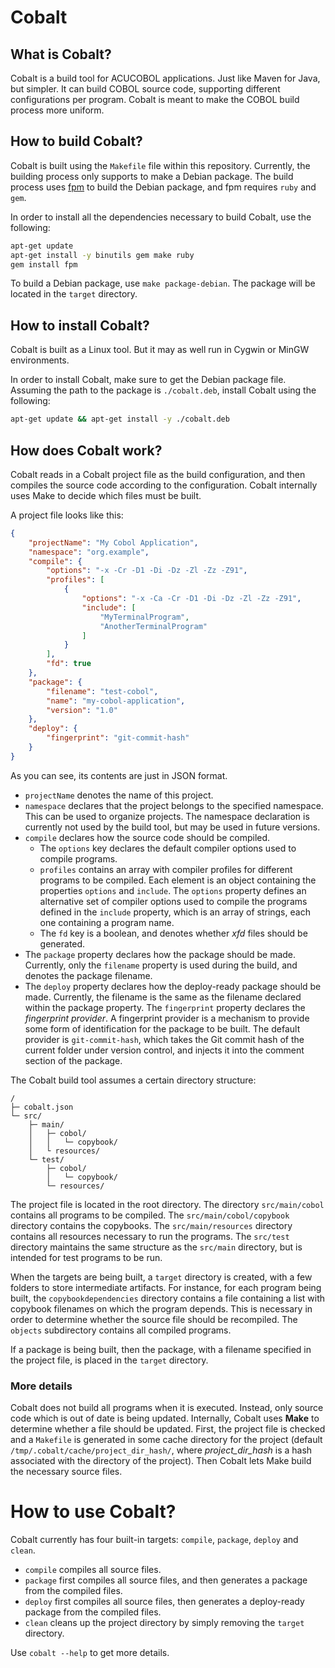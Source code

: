 # Cobalt

## What is Cobalt?

Cobalt is a build tool for ACUCOBOL applications. Just like Maven for Java, but simpler. It can build COBOL source code,
supporting different configurations per program. Cobalt is meant to make the COBOL build process more uniform.

## How to build Cobalt?

Cobalt is built using the `Makefile` file within this repository. Currently, the building process only supports to make
a Debian package. The build process uses [fpm](https://github.com/jordansissel/fpm) to build the Debian package, and fpm
requires `ruby` and `gem`.

In order to install all the dependencies necessary to build Cobalt, use the following:

```bash
apt-get update
apt-get install -y binutils gem make ruby
gem install fpm
```

To build a Debian package, use `make package-debian`. The package will be located in the `target` directory.

## How to install Cobalt?

Cobalt is built as a Linux tool. But it may as well run in Cygwin or MinGW environments.

In order to install Cobalt, make sure to get the Debian package file. Assuming the path to the package is
`./cobalt.deb`, install Cobalt using the following:

```bash
apt-get update && apt-get install -y ./cobalt.deb
```

## How does Cobalt work?

Cobalt reads in a Cobalt project file as the build configuration, and then compiles the source code according to the
configuration. Cobalt internally uses Make to decide which files must be built.

A project file looks like this:

```json
{
    "projectName": "My Cobol Application",
    "namespace": "org.example",
    "compile": {
        "options": "-x -Cr -D1 -Di -Dz -Zl -Zz -Z91",
        "profiles": [
            {
                "options": "-x -Ca -Cr -D1 -Di -Dz -Zl -Zz -Z91",
                "include": [
                    "MyTerminalProgram",
                    "AnotherTerminalProgram"
                ]
            }
        ],
        "fd": true
    },
    "package": {
        "filename": "test-cobol",
        "name": "my-cobol-application",
        "version": "1.0"
    },
    "deploy": {
        "fingerprint": "git-commit-hash"
    }
}
```

As you can see, its contents are just in JSON format.

* `projectName` denotes the name of this project.
* `namespace` declares that the project belongs to the specified namespace. This can be used to organize projects. The
namespace declaration is currently not used by the build tool, but may be used in future versions.
* `compile` declares how the source code should be compiled.
    * The `options` key declares the default compiler options used to compile programs.
    * `profiles` contains an array with compiler profiles for different programs to be compiled. Each element is an
        object containing the properties `options` and `include`. The `options` property defines an alternative set of
        compiler options used to compile the programs defined in the `include` property, which is an array of strings,
        each one containing a program name.
    * The `fd` key is a boolean, and denotes whether *xfd* files should be generated.
* The `package` property declares how the package should be made. Currently, only the `filename` property is used during
the build, and denotes the package filename.
* The `deploy` property declares how the deploy-ready package should be made. Currently, the filename is the same as the
filename declared within the package property. The `fingerprint` property declares the *fingerprint provider*. A
fingerprint provider is a mechanism to provide some form of identification for the package to be built. The default
provider is `git-commit-hash`, which takes the Git commit hash of the current folder under version control, and injects
it into the comment section of the package.

The Cobalt build tool assumes a certain directory structure:

```none
/
├─ cobalt.json
└─ src/
    ├─ main/
    │   ├─ cobol/
    │   │   └─ copybook/
    │   └ resources/
    └─ test/
        ├─ cobol/
        │   └─ copybook/
        └─ resources/
```

The project file is located in the root directory. The directory `src/main/cobol` contains all programs to be compiled.
The `src/main/cobol/copybook` directory contains the copybooks. The `src/main/resources` directory contains all
resources necessary to run the programs. The `src/test` directory maintains the same structure as the `src/main`
directory, but is intended for test programs to be run.

When the targets are being built, a `target` directory is created, with a few folders to store intermediate artifacts.
For instance, for each program being built, the `copybookdependencies` directory contains a file containing a list with
copybook filenames on which the program depends. This is necessary in order to determine whether the source file should
be recompiled. The `objects` subdirectory contains all compiled programs.

If a package is being built, then the package, with a filename specified in the project file, is placed in the `target`
directory.

### More details

Cobalt does not build all programs when it is executed. Instead, only source code which is out of date is being updated.
Internally, Cobalt uses **Make** to determine whether a file should be updated. First, the project file is checked and
a `Makefile` is generated in some cache directory for the project (default `/tmp/.cobalt/cache/project_dir_hash/`, where
*project_dir_hash* is a hash associated with the directory of the project). Then Cobalt lets Make build the necessary
source files.

# How to use Cobalt?

Cobalt currently has four built-in targets: `compile`, `package`, `deploy` and `clean`.

* `compile` compiles all source files.
* `package` first compiles all source files, and then generates a package from the compiled files.
* `deploy` first compiles all source files, then generates a deploy-ready package from the compiled files.
* `clean` cleans up the project directory by simply removing the `target` directory.

Use `cobalt --help` to get more details.
